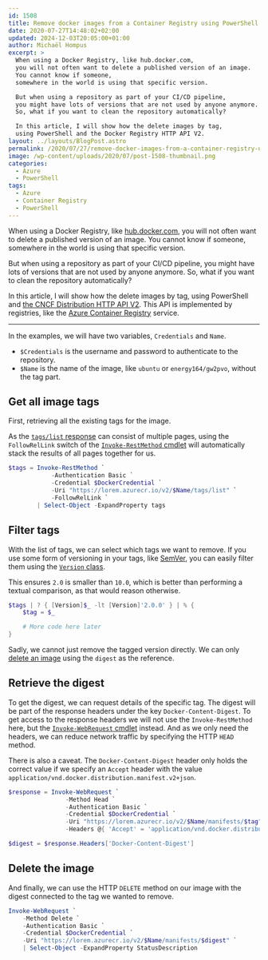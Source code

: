 ```yaml
---
id: 1508
title: Remove docker images from a Container Registry using PowerShell
date: 2020-07-27T14:48:02+02:00
updated: 2024-12-03T20:05:00+01:00
author: Michaël Hompus
excerpt: >
  When using a Docker Registry, like hub.docker.com,
  you will not often want to delete a published version of an image.
  You cannot know if someone,
  somewhere in the world is using that specific version.

  But when using a repository as part of your CI/CD pipeline,
  you might have lots of versions that are not used by anyone anymore.
  So, what if you want to clean the repository automatically?

  In this article, I will show how the delete images by tag,
  using PowerShell and the Docker Registry HTTP API V2.
layout: ../layouts/BlogPost.astro
permalink: /2020/07/27/remove-docker-images-from-a-container-registry-using-powershell/
image: /wp-content/uploads/2020/07/post-1508-thumbnail.png
categories:
  - Azure
  - PowerShell
tags:
  - Azure
  - Container Registry
  - PowerShell
---
```


When using a Docker Registry, like [hub.docker.com](https://hub.docker.com/),
you will not often want to delete a published version of an image.
You cannot know if someone, somewhere in the world is using that specific version.

But when using a repository as part of your CI/CD pipeline,
you might have lots of versions that are not used by anyone anymore.
So, what if you want to clean the repository automatically?

In this article, I will show how the delete images by tag,
using PowerShell and [the CNCF Distribution HTTP API V2](https://distribution.github.io/distribution/spec/api/).
This API is implemented by registries, like the [Azure Container Registry](https://azure.microsoft.com/products/container-registry/) service.

<!--more-->

---

In the examples, we will have two variables, `Credentials` and `Name`.

- `$Credentials` is the username and password to authenticate to the repository.
- `$Name` is the name of the image, like `ubuntu` or `energy164/gw2pvo`, without the tag part.

## Get all image tags

First, retrieving all the existing tags for the image.

As the [`tags/list` response](https://distribution.github.io/distribution/spec/api/#listing-image-tags) can consist of multiple pages,
using the `FollowRelLink` switch of the [`Invoke-RestMethod` cmdlet](https://learn.microsoft.com/powershell/module/microsoft.powershell.utility/invoke-restmethod) will automatically stack the results of all pages together for us.

```powershell title="PowerShell"
$tags = Invoke-RestMethod `
            -Authentication Basic `
            -Credential $DockerCredential `
            -Uri "https://lorem.azurecr.io/v2/$Name/tags/list" `
            -FollowRelLink `
        | Select-Object -ExpandProperty tags
```

## Filter tags

With the list of tags, we can select which tags we want to remove.
If you use some form of versioning in your tags, like [SemVer](https://semver.org/), you can easily filter them using the [`Version` class](https://learn.microsoft.com/dotnet/api/system.version).

This ensures `2.0` is smaller than `10.0`, which is better than performing a textual comparison, as that would reason otherwise.

```powershell title="PowerShell"
$tags | ? { [Version]$_ -lt [Version]'2.0.0' } | % {
    $tag = $_

    # More code here later
}
```

Sadly, we cannot just remove the tagged version directly.
We can only [delete an image](https://distribution.github.io/distribution/spec/api/#deleting-an-image) using the `digest` as the reference.

## Retrieve the digest

To get the digest, we can request details of the specific tag.
The digest will be part of the response headers under the key `Docker-Content-Digest`.
To get access to the response headers we will not use the `Invoke-RestMethod` here, but the [`Invoke-WebRequest` cmdlet](https://learn.microsoft.com/powershell/module/microsoft.powershell.utility/invoke-webrequest) instead.
And as we only need the headers, we can reduce network traffic by specifying the HTTP `HEAD` method.

There is also a caveat.
The `Docker-Content-Digest` header only holds the correct value if we specify an `Accept` header with the value `application/vnd.docker.distribution.manifest.v2+json`.

```powershell title="PowerShell"
$response = Invoke-WebRequest `
                -Method Head `
                -Authentication Basic `
                -Credential $DockerCredential `
                -Uri "https://lorem.azurecr.io/v2/$Name/manifests/$tag" `
                -Headers @{ 'Accept' = 'application/vnd.docker.distribution.manifest.v2+json' }

$digest = $response.Headers['Docker-Content-Digest']
```

## Delete the image

And finally, we can use the HTTP `DELETE` method on our image with the digest connected to the tag we wanted to remove.

```powershell title="PowerShell"
Invoke-WebRequest `
    -Method Delete `
    -Authentication Basic `
    -Credential $DockerCredential `
    -Uri "https://lorem.azurecr.io/v2/$Name/manifests/$digest" `
    | Select-Object -ExpandProperty StatusDescription
```
